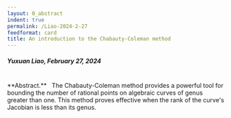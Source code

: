 ```yaml
---
layout: 0_abstract
indent: true
permalink: /Liao-2024-2-27
feedformat: card
title: An introduction to the Chabauty-Coleman method
---
```


##### Yuxuan Liao, February 27, 2024
<br>
**Abstract.** &nbsp;  The Chabauty-Coleman method provides a powerful tool for bounding the number of rational points on algebraic curves of genus greater than one. This method proves effective when the rank of the curve's Jacobian is less than its genus.
